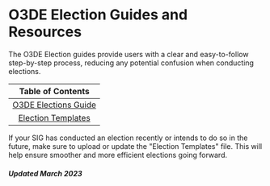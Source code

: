 # O3DE Election Guides and Resources

The O3DE Election guides provide users with a clear and easy-to-follow step-by-step process, reducing any potential confusion when conducting elections.

|                           **Table of Contents**                            |
|:--------------------------------------------------------------------------:|
|      [O3DE Elections Guide](./O3DE%20Elections%20Guide.md)      |
|     [Election Templates](./templates/)     |

If your SIG has conducted an election recently or intends to do so in the future, make sure to upload or update the "Election Templates" file. This will help ensure smoother and more efficient elections going forward.

##### Updated March 2023
